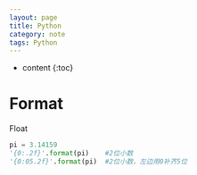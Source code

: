 ```yaml
---
layout: page
title: Python
category: note
tags: Python
---
```


* content
{:toc}


# Format

Float

```python
pi = 3.14159
'{0:.2f}'.format(pi)	#2位小数
'{0:05.2f}'.format(pi)	#2位小数，左边用0补齐5位
```
